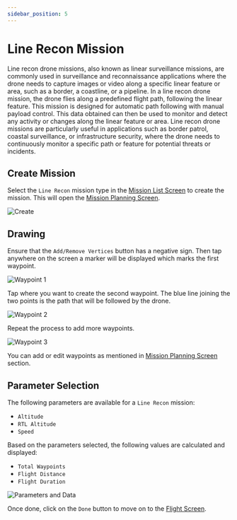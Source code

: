 ```yaml
---
sidebar_position: 5
---
```


# Line Recon Mission

Line recon drone missions, also known as linear surveillance missions, are commonly used in surveillance and
reconnaissance applications where the drone needs to capture images or video along a specific linear feature or area,
such as a border, a coastline, or a pipeline. In a line recon drone mission, the drone flies along a predefined flight
path, following the linear feature. This mission is designed for automatic path following with manual payload control.
This data obtained can then be used to monitor and detect any activity or changes along the linear feature or area. Line
recon drone missions are particularly useful in applications such as border patrol, coastal surveillance, or
infrastructure security, where the drone needs to continuously monitor a specific path or feature for potential threats
or incidents.


## Create Mission

Select the `Line Recon` mission type in the [Mission List Screen](../overview/mission-list-screen.md) to create the
mission. This will open the [Mission Planning Screen](../overview/mission-planning-screen.md).

![Create](img/line-recon-create.jpg)

## Drawing

Ensure that the `Add/Remove Vertices` button has a negative sign. Then tap anywhere on the screen a marker will be
displayed which marks the first waypoint.

![Waypoint 1](img/line-recon-waypoint-1.jpg)

Tap where you want to create the second waypoint. The blue line joining the two points is the path that will be followed
by the drone.

![Waypoint 2](img/line-recon-waypoint-2.jpg)

Repeat the process to add more waypoints.

![Waypoint 3](img/line-recon-waypoint-3.jpg)

You can add or edit waypoints as mentioned in [Mission Planning Screen](../overview/mission-list-screen.md) section.

## Parameter Selection

The following parameters are available for a `Line Recon` mission:

- `Altitude`
- `RTL Altitude`
- `Speed`

Based on the parameters selected, the following values are calculated and displayed:

- `Total Waypoints`
- `Flight Distance`
- `Flight Duration`

![Parameters and Data](img/line-recon-params.jpg)

Once done, click on the `Done` button to move on to the [Flight Screen](../overview/flight-screen.md).
